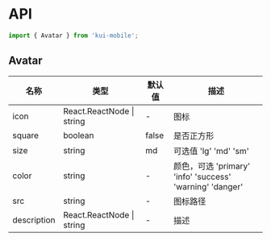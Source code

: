 # API

```jsx
import { Avatar } from 'kui-mobile';
```

## Avatar

| 名称        | 类型                      | 默认值 | 描述                                                     |
| ----------- | ------------------------- | ------ | -------------------------------------------------------- |
| icon        | React.ReactNode \| string | -      | 图标                                                     |
| square      | boolean                   | false  | 是否正方形                                               |
| size        | string                    | md     | 可选值 'lg' 'md' 'sm'                                    |
| color       | string                    | -      | 颜色，可选 'primary' 'info' 'success' 'warning' 'danger' |
| src         | string                    | -      | 图标路径                                                 |
| description | React.ReactNode \| string | -      | 描述                                                     |
